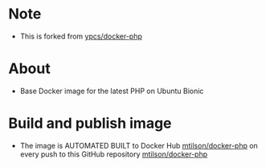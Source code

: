 # Note
* This is forked from [ypcs/docker-php](https://github.com/ypcs/docker-php)

# About
* Base Docker image for the latest PHP on Ubuntu Bionic

# Build and publish image
* The image is AUTOMATED BUILT to Docker Hub [mtilson/docker-php](https://hub.docker.com/r/mtilson/docker-php/) on every push to this GitHub repository [mtilson/docker-php](https://github.com/mtilson/docker-php)
